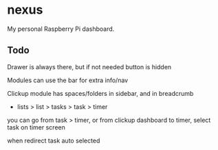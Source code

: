 # nexus

My personal Raspberry Pi dashboard.

## Todo

Drawer is always there, but if not needed button is hidden

Modules can use the bar for extra info/nav

Clickup module has spaces/folders in sidebar, and in breadcrumb

- lists > list > tasks > task > timer

you can go from task > timer, or from clickup dashboard to timer, select task on timer screen

when redirect task auto selected